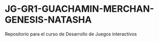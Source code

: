 # JG-GR1-GUACHAMIN-MERCHAN-GENESIS-NATASHA
Repositorio para el curso de Desarrollo de Juegos interactivos
